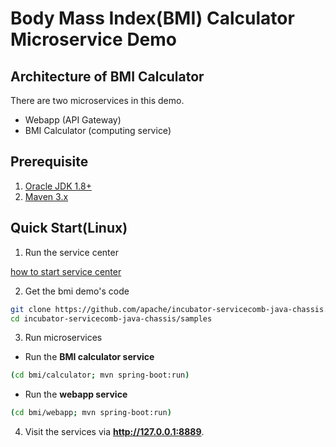 # Body Mass Index(BMI) Calculator Microservice Demo
## Architecture of BMI Calculator
There are two microservices in this demo.
* Webapp (API Gateway)
* BMI Calculator (computing service)

## Prerequisite
1. [Oracle JDK 1.8+](https://docs.oracle.com/javase/8/docs/technotes/guides/install/install_overview.html)
2. [Maven 3.x](https://maven.apache.org/install.html)

## Quick Start(Linux)
1. Run the service center

  [how to start service center](http://servicecomb.incubator.apache.org/users/setup-environment/#)

2. Get the bmi demo's code
```bash
git clone https://github.com/apache/incubator-servicecomb-java-chassis.git
cd incubator-servicecomb-java-chassis/samples
```
3. Run microservices
* Run the **BMI calculator service**
```bash
(cd bmi/calculator; mvn spring-boot:run)
```
* Run the **webapp service**
```bash
(cd bmi/webapp; mvn spring-boot:run)
```
4. Visit the services via **<a>http://127.0.0.1:8889</a>**.
